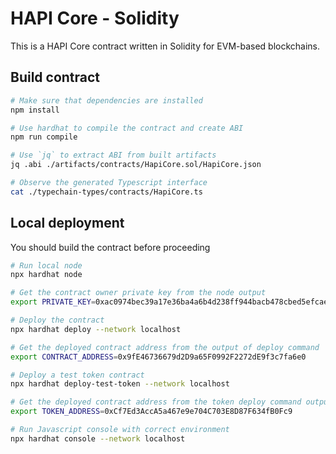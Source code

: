 # HAPI Core - Solidity

This is a HAPI Core contract written in Solidity for EVM-based blockchains.

## Build contract

```sh
# Make sure that dependencies are installed
npm install

# Use hardhat to compile the contract and create ABI
npm run compile

# Use `jq` to extract ABI from built artifacts
jq .abi ./artifacts/contracts/HapiCore.sol/HapiCore.json

# Observe the generated Typescript interface
cat ./typechain-types/contracts/HapiCore.ts
```

## Local deployment

You should build the contract before proceeding

```sh
# Run local node
npx hardhat node

# Get the contract owner private key from the node output
export PRIVATE_KEY=0xac0974bec39a17e36ba4a6b4d238ff944bacb478cbed5efcae784d7bf4f2ff80

# Deploy the contract
npx hardhat deploy --network localhost

# Get the deployed contract address from the output of deploy command
export CONTRACT_ADDRESS=0x9fE46736679d2D9a65F0992F2272dE9f3c7fa6e0

# Deploy a test token contract
npx hardhat deploy-test-token --network localhost

# Get the deployed contract address from the token deploy command output
export TOKEN_ADDRESS=0xCf7Ed3AccA5a467e9e704C703E8D87F634fB0Fc9

# Run Javascript console with correct environment
npx hardhat console --network localhost
```
